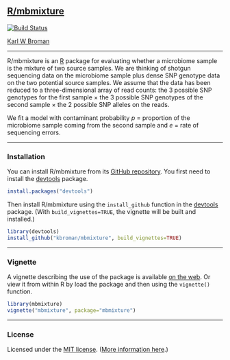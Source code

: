 ## [R/mbmixture](https://github.com/kbroman/mbmixture)

[![Build Status](https://travis-ci.org/kbroman/mbmixture.svg?branch=master)](https://travis-ci.org/kbroman/mbmixture)

[Karl W Broman](https://kbroman.org)

---

R/mbmixture is an [R](https://www.r-project.org) package for
evaluating whether a microbiome sample is the mixture of two source
samples. We are thinking of shotgun sequencing data on the microbiome
sample plus dense SNP genotype data on the two potential source
samples. We assume that the data has been reduced to a
three-dimensional array of read counts: the 3 possible SNP genotypes
for the first sample &times; the 3 possible SNP genotypes of the
second sample &times; the 2 possible SNP alleles on the reads.

We fit a model with contaminant probability _p_ = proportion of the
microbiome sample coming from the second sample and _e_ = rate of sequencing
errors.


---

### Installation

You can install R/mbmixture from its
[GitHub repository](https://github.com/kbroman/mbmixture). You first need to
install the [devtools](https://github.com/hadley/devtools) package.

```r
install.packages("devtools")
```

Then install R/mbmixture using the `install_github` function in the
[devtools](https://github.com/hadley/devtools) package. (With
`build_vignettes=TRUE`, the vignette will be built and installed.)

```r
library(devtools)
install_github("kbroman/mbmixture", build_vignettes=TRUE)
```

---

### Vignette

A vignette describing the use of the package is available
[on the web](https://kbroman.org/mbmixture/mbmixture.html).
Or view it from within R by load the package and then using the
`vignette()` function.

```r
library(mbmixture)
vignette("mbmixture", package="mbmixture")
```

---

### License

Licensed under the [MIT license](https://cran.r-project.org/web/licenses/MIT).
([More information here](https://en.wikipedia.org/wiki/MIT_License).)
